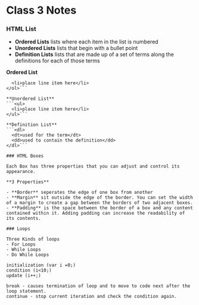 # Class 3 Notes

### HTML List

- **Ordered Lists** lists where each item in the list is numbered
- **Unordered Lists** lists that begin with a bullet point
- **Definition Lists** lists that are made up of a set of terms along the definitions for each of those terms

**Ordered List**

```<ol>
  <li>place line item here</li>
</ol>```

**Unordered List**
```<ul>
  <li>place line item here</li>
</ul>```

**Definition List**
```<dl>
  <dt>used for the term</dt>
  <dd>used to contain the definition</dd>
</dl>```

### HTML Boxes

Each Box has three properties that you can adjust and control its appearance.

**3 Properties**

- **Border** seperates the edge of one box from another
- **Margin** sit outside the edge of the border. You can set the width of a margin to create a gap between the borders of two adjacent boxes.
- **Padding** is the space between the border of a box and any content contained within it. Adding padding can increase the readability of its contents.

### Loops

Three Kinds of loops
- For Loops 
- While Loops
- Do While Loops

initialization (var i =0;)
condition (i<10;)
update (i++;)

break - causes termination of loop and to move to code next after the loop statement.
continue - stop current iteration and check the condition again.